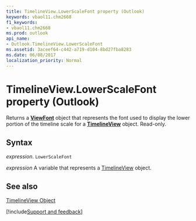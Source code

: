 ```yaml
---
title: TimelineView.LowerScaleFont property (Outlook)
keywords: vbaol11.chm2668
f1_keywords:
- vbaol11.chm2668
ms.prod: outlook
api_name:
- Outlook.TimelineView.LowerScaleFont
ms.assetid: 3aceef64-c442-a719-d104-8bd27fba8283
ms.date: 06/08/2017
localization_priority: Normal
---
```



# TimelineView.LowerScaleFont property (Outlook)

Returns a  **[ViewFont](Outlook.ViewFont.md)** object that represents the font used to display the lower portion of the timeline scale for a **[TimelineView](Outlook.TimelineView.md)** object. Read-only.


## Syntax

_expression_. `LowerScaleFont`

_expression_ A variable that represents a [TimelineView](Outlook.TimelineView.md) object.


## See also


[TimelineView Object](Outlook.TimelineView.md)

[!include[Support and feedback](~/includes/feedback-boilerplate.md)]